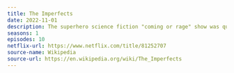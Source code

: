 ```yaml
---
title: The Imperfects
date: 2022-11-01
description: The superhero science fiction "coming or rage" show was quickly cancelled after its first season. 
seasons: 1
episodes: 10
netflix-url: https://www.netflix.com/title/81252707
source-name: Wikipedia  
source-url: https://en.wikipedia.org/wiki/The_Imperfects
---
```


